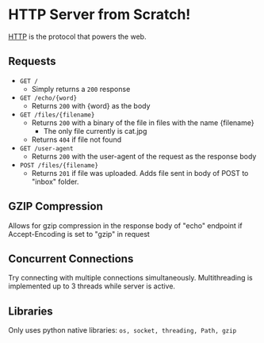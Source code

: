 # HTTP Server from Scratch!

[HTTP](https://en.wikipedia.org/wiki/Hypertext_Transfer_Protocol) is the
protocol that powers the web. 

## Requests
- `GET /`
   - Simply returns a `200` response
- `GET /echo/{word}`
   - Returns `200` with {word} as the body
- `GET /files/{filename}`
   - Returns `200` with a binary of the file in files with the name {filename}
      - The only file currently is cat.jpg
   - Returns `404` if file not found
- `GET /user-agent`
   - Returns `200` with the user-agent of the request as the response body
- `POST /files/{filename}`
   - Returns `201` if file was uploaded. Adds file sent in body of POST to "inbox" folder.

## GZIP Compression
Allows for gzip compression in the response body of "echo" endpoint if Accept-Encoding is set to "gzip" in request

## Concurrent Connections
Try connecting with multiple connections simultaneously. Multithreading is implemented up to 3 threads while server is active.

## Libraries
Only uses python native libraries: `os, socket, threading, Path, gzip`
